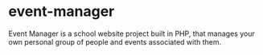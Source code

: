 event-manager
=============

Event Manager is a school website project built in PHP, that manages your own personal group of people and events associated with them.
